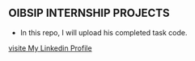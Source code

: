 ## OIBSIP INTERNSHIP PROJECTS

* In this repo, I will upload his completed task code.

[visite My Linkedin Profile](https://www.linkedin.com/in/shubhanshu-rao-052320208/)